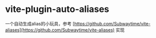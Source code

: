 # vite-plugin-auto-aliases

一个自动生成alias的小玩具，参考 [https://github.com/Subwaytime/vite-aliases](https://github.com/Subwaytime/vite-aliases) 实现
